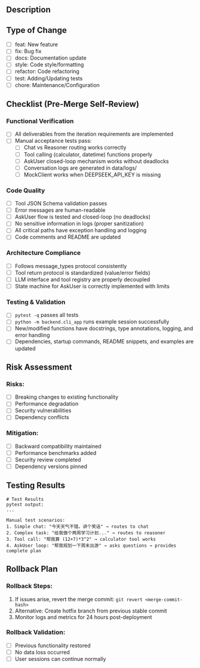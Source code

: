## Description
<!-- Briefly describe the changes and their purpose -->

## Type of Change
- [ ] feat: New feature
- [ ] fix: Bug fix
- [ ] docs: Documentation update
- [ ] style: Code style/formatting
- [ ] refactor: Code refactoring
- [ ] test: Adding/Updating tests
- [ ] chore: Maintenance/Configuration

## Checklist (Pre-Merge Self-Review)

### Functional Verification
- [ ] All deliverables from the iteration requirements are implemented
- [ ] Manual acceptance tests pass:
  - [ ] Chat vs Reasoner routing works correctly
  - [ ] Tool calling (calculator, datetime) functions properly
  - [ ] AskUser closed-loop mechanism works without deadlocks
  - [ ] Conversation logs are generated in data/logs/
  - [ ] MockClient works when DEEPSEEK_API_KEY is missing

### Code Quality
- [ ] Tool JSON Schema validation passes
- [ ] Error messages are human-readable
- [ ] AskUser flow is tested and closed-loop (no deadlocks)
- [ ] No sensitive information in logs (proper sanitization)
- [ ] All critical paths have exception handling and logging
- [ ] Code comments and README are updated

### Architecture Compliance
- [ ] Follows message_types protocol consistently
- [ ] Tool return protocol is standardized (value/error fields)
- [ ] LLM interface and tool registry are properly decoupled
- [ ] State machine for AskUser is correctly implemented with limits

### Testing & Validation
- [ ] `pytest -q` passes all tests
- [ ] `python -m backend.cli_app` runs example session successfully
- [ ] New/modified functions have docstrings, type annotations, logging, and error handling
- [ ] Dependencies, startup commands, README snippets, and examples are updated

## Risk Assessment
<!-- Describe any potential risks and mitigation strategies -->

### Risks:
- [ ] Breaking changes to existing functionality
- [ ] Performance degradation
- [ ] Security vulnerabilities
- [ ] Dependency conflicts

### Mitigation:
- [ ] Backward compatibility maintained
- [ ] Performance benchmarks added
- [ ] Security review completed
- [ ] Dependency versions pinned

## Testing Results
<!-- Include test output, coverage reports, or manual test results -->

```
# Test Results
pytest output:
...

Manual test scenarios:
1. Simple chat: "今天天气不错，讲个笑话" → routes to chat
2. Complex task: "给我做个两周学习计划..." → routes to reasoner
3. Tool call: "帮我算 (12+7)*3^2" → calculator tool works
4. AskUser loop: "帮我规划一下周末出游" → asks questions → provides complete plan
```

## Rollback Plan
<!-- How to revert these changes if needed -->

### Rollback Steps:
1. If issues arise, revert the merge commit: `git revert <merge-commit-hash>`
2. Alternative: Create hotfix branch from previous stable commit
3. Monitor logs and metrics for 24 hours post-deployment

### Rollback Validation:
- [ ] Previous functionality restored
- [ ] No data loss occurred
- [ ] User sessions can continue normally
